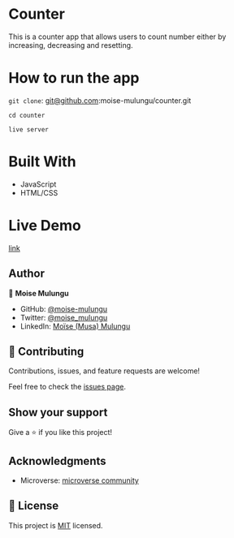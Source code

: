 # Counter

This is a counter app that allows users to count number either by increasing, decreasing and resetting.

# How to run the app
``git clone``: git@github.com:moise-mulungu/counter.git

``cd counter``

``live server``

# Built With
 - JavaScript
 - HTML/CSS

# Live Demo
[link](http://127.0.0.1:5500/setup/index.html)

## Author

👤 **Moise Mulungu**

- GitHub: [@moise-mulungu](https://github.com/moise-mulungu)
- Twitter: [@moise_mulungu](https://twitter.com/moise_mulungu)
- LinkedIn: [Moïse (Musa) Mulungu](https://www.linkedin.com/in/moisemulungu/) 

## 🤝 Contributing

Contributions, issues, and feature requests are welcome!

Feel free to check the [issues page](https://github.com/moise-mulungu/counter/issues).

## Show your support

Give a ⭐️ if you like this project!

## Acknowledgments

- Microverse: [microverse community](https://github.com/microverseinc)

## 📝 License

This project is [MIT](./MIT.md) licensed.